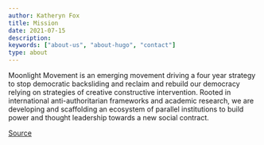```yaml
---
author: Katheryn Fox
title: Mission
date: 2021-07-15
description:
keywords: ["about-us", "about-hugo", "contact"]
type: about
---
```


Moonlight Movement is an emerging movement driving a four year strategy to stop democratic backsliding and reclaim and rebuild our democracy relying on strategies of creative constructive intervention. Rooted in international anti-authoritarian frameworks and academic research, we are developing and scaffolding an ecosystem of parallel institutions to build power and thought leadership towards a new social contract.

[Source](https://www.nonviolent-conflict.org/blog_post/alternative-institution-building-civil-resistance/)